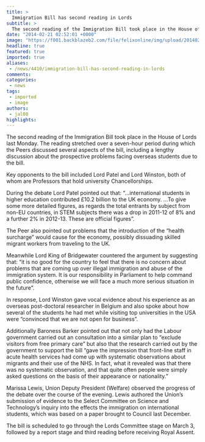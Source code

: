 ```yaml
---
title: >
  Immigration Bill has second reading in Lords
subtitle: >
  The second reading of the Immigration Bill took place in the House of Lords last Monday. The reading stretched over a seven-hour period during which the Peers discussed several aspects of the bill, including a lengthy discussion about the prospective problems facing overseas students due to the bill
date: "2014-02-21 02:52:01 +0000"
image: "https://f001.backblazeb2.com/file/felixonline/img/upload/201402210252-felix-news_houseoflords.jpg"
headline: true
featured: true
imported: true
aliases:
 - /news/4410/immigration-bill-has-second-reading-in-lords
comments:
categories:
 - news
tags:
 - imported
 - image
authors:
 - jal08
highlights:
---
```


The second reading of the Immigration Bill took place in the House of Lords last Monday. The reading stretched over a seven-hour period during which the Peers discussed several aspects of the bill, including a lengthy discussion about the prospective problems facing overseas students due to the bill.

Key opponents to the bill included Lord Patel and Lord Winston, both of whom are Professors that hold university Chancellorships.

During the debate Lord Patel pointed out that: “…international students in higher education contributed £10.2 billion to the UK economy. …To give some more detailed figures, as regards the total entrants by subject from non-EU countries, in STEM subjects there was a drop in 2011-12 of 8% and a further 2% in 2012-13. These are official figures”.

The Peer also pointed out problems that the introduction of the “health surcharge” would cause for the economy, possibly dissuading skilled migrant workers from traveling to the UK.

Meanwhile Lord King of Bridgewater countered the argument by suggesting that: “it is no good for the country to feel that there is no concern about problems that are coming up over illegal immigration and abuse of the immigration system. It is our responsibility in Parliament to help command public confidence, otherwise we will face a much more serious situation in the future”.

In response, Lord Winston gave vocal evidence about his experience as an overseas post-doctoral researcher in Belgium and also spoke about how several of the students he had met while visiting top universities in the USA were “convinced that we are not open for business”.

Additionally Baroness Barker pointed out that not only had the Labour government carried out an consultation into a similar plan to “exclude visitors from free primary care” but also that the research carried out by the government to support the bill “gave the impression that front-line staff in acute health services had come up with systematic observations about migrants and their use of the NHS. In fact, what it revealed was that there was no systematic observation, and that quite often people were simply asked questions on the basis of their appearance or nationality.”

Marissa Lewis, Union Deputy President (Welfare) observed the progress of the debate over the course of the evening. Lewis authored the Union’s submission of evidence to the Select Committee on Science and Technology’s inquiry into the effects the immigration on international students, which was based on a paper brought to Council last December.

The bill is scheduled to go through the Lords Committee stage on March 3, followed by a report stage and third reading before receiving Royal Assent.

